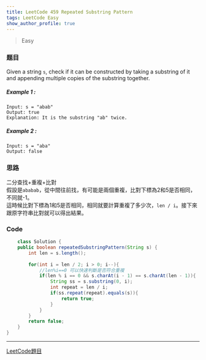 ```yaml
---
title: LeetCode 459 Repeated Substring Pattern
tags: LeetCode Easy
show_author_profile: true
---
```

> Easy

### 题目
Given a string `s`, check if it can be constructed by taking a substring of it and appending multiple copies of the substring together.

##### Example 1 :
```
Input: s = "abab"
Output: true
Explanation: It is the substring "ab" twice.
```

##### Example 2 :
```
Input: s = "aba"
Output: false
```

### 思路
二分查找+重複+比對  
假設是`ababab`，從中間往前找，有可能是兩個重複，比對下標為2和5是否相同，不同就-1。  
這時候比對下標為1和5是否相同，相同就要計算重複了多少次，`len / i`。接下來跟原字符串比對就可以得出結果。


### Code
```java
    class Solution {
    public boolean repeatedSubstringPattern(String s) {
        int len = s.length();
        
        for(int i = len / 2; i > 0; i--){
            //len%i==0 可以快速判斷是否符合重複
            if(len % i == 0 && s.charAt(i - 1) == s.charAt(len - 1)){
                String ss = s.substring(0, i);
                int repeat = len / i;
                if(ss.repeat(repeat).equals(s)){
                    return true;
                }
            }
        }
        return false;
    }
}
```



*** 
[LeetCode題目](https://leetcode.com/problems/repeated-substring-pattern)


